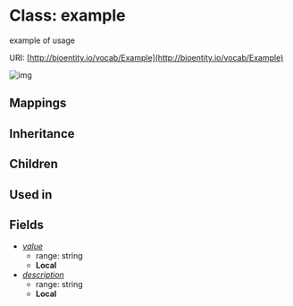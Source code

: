 # Class: example


example of usage

URI: [http://bioentity.io/vocab/Example](http://bioentity.io/vocab/Example)

![img](http://yuml.me/diagram/nofunky;dir:TB/class/)
## Mappings

## Inheritance

## Children

## Used in

## Fields

 * _[value](value.md)_
    * range: string
    * __Local__
 * _[description](description.md)_
    * range: string
    * __Local__
